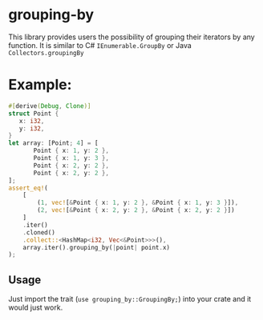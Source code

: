# grouping-by

This library provides users the possibility of grouping their iterators by any function.
It is similar to C# `IEnumerable.GroupBy` or Java `Collectors.groupingBy`

# Example:

```rust
#[derive(Debug, Clone)]
struct Point {
   x: i32,
   y: i32,
}
let array: [Point; 4] = [
       Point { x: 1, y: 2 },
       Point { x: 1, y: 3 },
       Point { x: 2, y: 2 },
       Point { x: 2, y: 2 },
];
assert_eq!(
    [
        (1, vec![&Point { x: 1, y: 2 }, &Point { x: 1, y: 3 }]),
        (2, vec![&Point { x: 2, y: 2 }, &Point { x: 2, y: 2 }])
    ]
    .iter()
    .cloned()
    .collect::<HashMap<i32, Vec<&Point>>>(),
    array.iter().grouping_by(|point| point.x)
);
```

## Usage

Just import the trait (`use grouping_by::GroupingBy;`) into your crate and it would just work.
